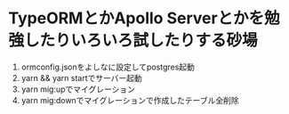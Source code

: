 # TypeORMとかApollo Serverとかを勉強したりいろいろ試したりする砂場

1. ormconfig.jsonをよしなに設定してpostgres起動
2. yarn && yarn startでサーバー起動
3. yarn mig:upでマイグレーション
4. yarn mig:downでマイグレーションで作成したテーブル全削除